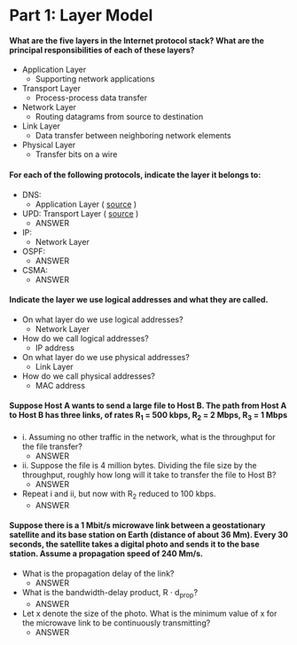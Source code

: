 # Part 1: Layer Model
#### What are the five layers in the Internet protocol stack? What are the principal responsibilities of each of these layers?
* Application Layer
    * Supporting network applications
* Transport Layer
    * Process-process data transfer
* Network Layer
    * Routing datagrams from source to destination
* Link Layer
    * Data transfer between neighboring network elements
* Physical Layer
    * Transfer bits on a wire

#### For each of the following protocols, indicate the layer it belongs to:
* DNS: 
    * Application Layer ( [source](https://en.wikipedia.org/wiki/List_of_network_protocols_(OSI_model)) )
* UPD: Transport Layer ( [source](https://en.wikipedia.org/wiki/List_of_network_protocols_(OSI_model)) )
    * ANSWER
* IP:
    * Network Layer
* OSPF:
    * ANSWER
* CSMA:
    * ANSWER

#### Indicate the layer we use logical addresses and what they are called.
* On what layer do we use logical addresses?
    * Network Layer
* How do we call logical addresses?
    * IP address
* On what layer do we use physical addresses?
    * Link Layer
* How do we call physical addresses?
    * MAC address

#### Suppose Host A wants to send a large file to Host B. The path from Host A to Host B has three links, of rates R<sub>1</sub> = 500 kbps, R<sub>2</sub> = 2 Mbps, R<sub>3</sub> = 1 Mbps
* i. Assuming no other traffic in the network, what is the throughput for the file transfer?
    * ANSWER
* ii. Suppose the file is 4 million bytes. Dividing the file size by the throughput, roughly how long will it take to transfer the file to Host B?
    * ANSWER
* Repeat i and ii, but now with R<sub>2</sub> reduced to 100 kbps.
    * ANSWER

#### Suppose there is a 1 Mbit/s microwave link between a geostationary satellite and its base station on Earth (distance of about 36 Mm). Every 30 seconds, the satellite takes a digital photo and sends it to the base station. Assume a propagation speed of 240 Mm/s.
* What is the propagation delay of the link?
    * ANSWER
* What is the bandwidth-delay product, R ⋅ d<sub>prop</sub>?
    * ANSWER
* Let x denote the size of the photo. What is the minimum value of x for the microwave link to be continuously transmitting?
    * ANSWER